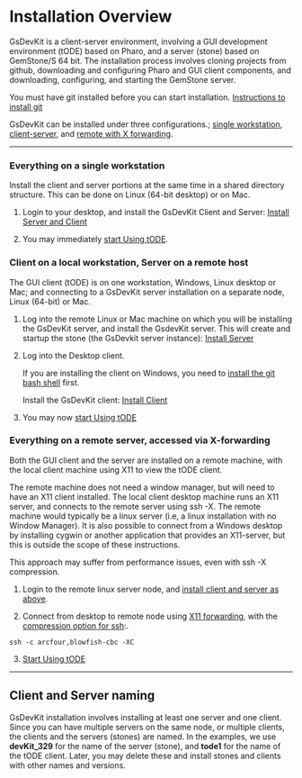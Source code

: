 # Installation Overview

GsDevKit is a client-server environment, involving a GUI development environment (tODE) based on Pharo, and a server (stone) based on GemStone/S 64 bit. The installation process involves cloning projects from github, downloading and configuring Pharo and GUI client components, and downloading, configuring, and starting the GemStone server. 

You must have git installed before you can start installation.  [Instructions to install git][1]

GsDevKit can be installed under three configurations.; [single workstation](#3verything-on-a-single-workstation), [client-server](#client-on-a-local-workstation-server-on-a-remote-host), and [remote with X forwarding](#everything-on-a-remote-server-accessed-via-x-forwarding).

---
### Everything on a single workstation

Install the client and server portions at the same time in a shared directory structure. This can be done on Linux (64-bit desktop) or on Mac.

1. Login to your desktop, and install the GsDevKit Client and Server: [Install Server and Client][3]

2. You may immediately [start Using tODE][13].

### Client on a local workstation, Server on a remote host

The GUI client (tODE) is on one workstation, Windows, Linux desktop or Mac; and connecting to a GsDevKit server installation on a separate node, Linux (64-bit) or Mac.   

1. Log into the remote Linux or Mac machine on which you will be installing the GsDevKit server, and install the GsdevKit server. This will create and startup the stone (the GsDevkit server instance): [Install Server][6]

2. Log into the Desktop client.

   If you are installing the client on Windows, you need to [install the git bash shell][9] first. 
 
   Install the GsDevKit client: [Install Client][10]

3. You may now [start Using tODE][13]

### Everything on a remote server, accessed via X-forwarding

Both the GUI client and the server are installed on a remote machine, with the local client machine using X11 to view the tODE client.  

The remote machine does not need a window manager, but will need to have an X11 client installed.  The local client desktop machine runs an X11 server, and connects to the remote server using ssh -X.  The remote machine would typically be a linux server (i.e, a linux installation with no Window Manager). It is also possible to connect from a Windows desktop by installing cygwin or another application that provides an X11-server, but this is outside the scope of these instructions.

This approach may suffer from performance issues, even with ssh -X compression.  

   1. Login to the remote linux server node, and [install client and server as above](#3verything-on-a-single-workstation).

   2. Connect from desktop to remote node using [X11 forwarding][14], with the [compression option for ssh][15]:.  

   ```
   ssh -c arcfour,blowfish-cbc -XC
   ```

   3. [Start Using tODE][13]

---
## Client and Server naming

GsDevKit installation involves installing at least one server and one client.  Since you can have multiple servers on the same node, or multiple clients, the clients and the servers (stones) are named.  In the examples, we use **devKit_329** for the name of the server (stone), and **tode1** for the name of the tODE client.  Later, you may delete these and install stones and clients with other names and versions.

[1]: https://github.com/LisaAlmarode/GsDevKit_home/blob/LisaDocsChanges/docs/installation/configureOS.md
[3]: ./installDevKitServerAndClient.md

[6]: ./installDevKitServer.md

[9]: ./configOSForServerAndClient.md#configure-windows-for-client
[10]:./installDevKitClient.md

[13]: ../gettingStartedWithTode.md

[14]: http://unix.stackexchange.com/questions/12755/how-to-forward-x-over-ssh-from-ubuntu-machine
[15]: http://xmodulo.com/how-to-speed-up-x11-forwarding-in-ssh.html
